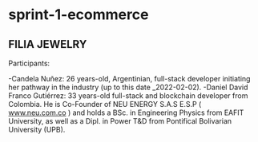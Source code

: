 # sprint-1-ecommerce

FILIA JEWELRY
------------------

Participants:

-Candela Nuñez: 26 years-old, Argentinian, full-stack developer initiating her pathway in the industry (up to this date _2022-02-02).
-Daniel David Franco Gutiérrez: 33 years-old full-stack and blockchain developer from Colombia. He is Co-Founder of NEU ENERGY S.A.S E.S.P ( www.neu.com.co ) and holds a BSc. in Engineering Physics from EAFIT University, as well as a Dipl. in Power T&D from Pontifical Bolivarian University (UPB).

